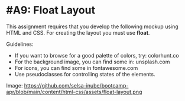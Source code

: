 # #A9: Float Layout

This assignment requires that you develop the following mockup using HTML and CSS. For creating the layout you must use **float**.

Guidelines:

- If you want to browse for a good palette of colors, try: colorhunt.co
- For the background image, you can find some in: unsplash.com
- For icons, you can find some in fontawesome.com
- Use pseudoclasses for controlling states of the elements.

Image: https://github.com/selsa-inube/bootcamp-apr/blob/main/content/html-css/assets/float-layout.png

